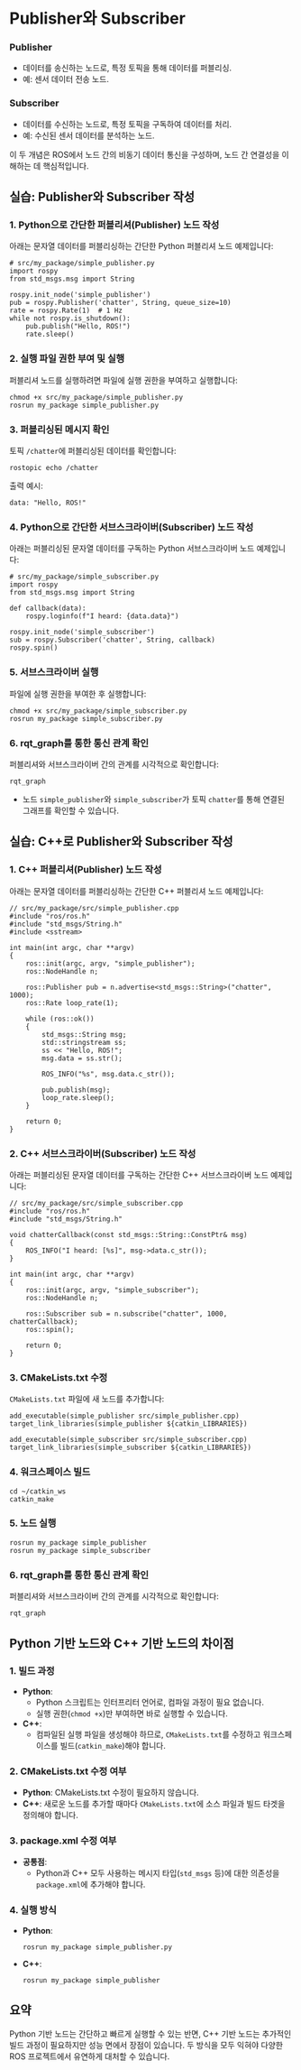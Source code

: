 # Publisher와 Subscriber

### **Publisher**

* 데이터를 송신하는 노드로, 특정 토픽을 통해 데이터를 퍼블리싱.
* 예: 센서 데이터 전송 노드.

### **Subscriber**

* 데이터를 수신하는 노드로, 특정 토픽을 구독하여 데이터를 처리.
* 예: 수신된 센서 데이터를 분석하는 노드.

이 두 개념은 ROS에서 노드 간의 비동기 데이터 통신을 구성하며, 노드 간 연결성을 이해하는 데 핵심적입니다.

## 실습: Publisher와 Subscriber 작성

### 1. Python으로 간단한 퍼블리셔(Publisher) 노드 작성

아래는 문자열 데이터를 퍼블리싱하는 간단한 Python 퍼블리셔 노드 예제입니다:

```
# src/my_package/simple_publisher.py
import rospy
from std_msgs.msg import String

rospy.init_node('simple_publisher')
pub = rospy.Publisher('chatter', String, queue_size=10)
rate = rospy.Rate(1)  # 1 Hz
while not rospy.is_shutdown():
    pub.publish("Hello, ROS!")
    rate.sleep()
```

### 2. 실행 파일 권한 부여 및 실행

퍼블리셔 노드를 실행하려면 파일에 실행 권한을 부여하고 실행합니다:

```
chmod +x src/my_package/simple_publisher.py
rosrun my_package simple_publisher.py
```

### 3. 퍼블리싱된 메시지 확인

토픽 `/chatter`에 퍼블리싱된 데이터를 확인합니다:

```
rostopic echo /chatter
```

출력 예시:

```
data: "Hello, ROS!"
```

### 4. Python으로 간단한 서브스크라이버(Subscriber) 노드 작성

아래는 퍼블리싱된 문자열 데이터를 구독하는 Python 서브스크라이버 노드 예제입니다:

```
# src/my_package/simple_subscriber.py
import rospy
from std_msgs.msg import String

def callback(data):
    rospy.loginfo(f"I heard: {data.data}")

rospy.init_node('simple_subscriber')
sub = rospy.Subscriber('chatter', String, callback)
rospy.spin()
```

### 5. 서브스크라이버 실행

파일에 실행 권한을 부여한 후 실행합니다:

```
chmod +x src/my_package/simple_subscriber.py
rosrun my_package simple_subscriber.py
```

### 6. rqt\_graph를 통한 통신 관계 확인

퍼블리셔와 서브스크라이버 간의 관계를 시각적으로 확인합니다:

```
rqt_graph
```

* 노드 `simple_publisher`와 `simple_subscriber`가 토픽 `chatter`를 통해 연결된 그래프를 확인할 수 있습니다.

## 실습: C++로 Publisher와 Subscriber 작성

### 1. C++ 퍼블리셔(Publisher) 노드 작성

아래는 문자열 데이터를 퍼블리싱하는 간단한 C++ 퍼블리셔 노드 예제입니다:

```
// src/my_package/src/simple_publisher.cpp
#include "ros/ros.h"
#include "std_msgs/String.h"
#include <sstream>

int main(int argc, char **argv)
{
    ros::init(argc, argv, "simple_publisher");
    ros::NodeHandle n;

    ros::Publisher pub = n.advertise<std_msgs::String>("chatter", 1000);
    ros::Rate loop_rate(1);

    while (ros::ok())
    {
        std_msgs::String msg;
        std::stringstream ss;
        ss << "Hello, ROS!";
        msg.data = ss.str();

        ROS_INFO("%s", msg.data.c_str());

        pub.publish(msg);
        loop_rate.sleep();
    }

    return 0;
}
```

### 2. C++ 서브스크라이버(Subscriber) 노드 작성

아래는 퍼블리싱된 문자열 데이터를 구독하는 간단한 C++ 서브스크라이버 노드 예제입니다:

```
// src/my_package/src/simple_subscriber.cpp
#include "ros/ros.h"
#include "std_msgs/String.h"

void chatterCallback(const std_msgs::String::ConstPtr& msg)
{
    ROS_INFO("I heard: [%s]", msg->data.c_str());
}

int main(int argc, char **argv)
{
    ros::init(argc, argv, "simple_subscriber");
    ros::NodeHandle n;

    ros::Subscriber sub = n.subscribe("chatter", 1000, chatterCallback);
    ros::spin();

    return 0;
}
```

### 3. CMakeLists.txt 수정

`CMakeLists.txt` 파일에 새 노드를 추가합니다:

```
add_executable(simple_publisher src/simple_publisher.cpp)
target_link_libraries(simple_publisher ${catkin_LIBRARIES})

add_executable(simple_subscriber src/simple_subscriber.cpp)
target_link_libraries(simple_subscriber ${catkin_LIBRARIES})
```

### 4. 워크스페이스 빌드

```
cd ~/catkin_ws
catkin_make
```

### 5. 노드 실행

```
rosrun my_package simple_publisher
rosrun my_package simple_subscriber
```

### 6. rqt\_graph를 통한 통신 관계 확인

퍼블리셔와 서브스크라이버 간의 관계를 시각적으로 확인합니다:

```
rqt_graph
```

## Python 기반 노드와 C++ 기반 노드의 차이점

### 1. **빌드 과정**

* **Python**:
  * Python 스크립트는 인터프리터 언어로, 컴파일 과정이 필요 없습니다.
  * 실행 권한(`chmod +x`)만 부여하면 바로 실행할 수 있습니다.
* **C++**:
  * 컴파일된 실행 파일을 생성해야 하므로, `CMakeLists.txt`를 수정하고 워크스페이스를 빌드(`catkin_make`)해야 합니다.

### 2. **CMakeLists.txt 수정 여부**

* **Python**: CMakeLists.txt 수정이 필요하지 않습니다.
* **C++**: 새로운 노드를 추가할 때마다 `CMakeLists.txt`에 소스 파일과 빌드 타겟을 정의해야 합니다.

### 3. **package.xml 수정 여부**

* **공통점**:
  * Python과 C++ 모두 사용하는 메시지 타입(`std_msgs` 등)에 대한 의존성을 `package.xml`에 추가해야 합니다.

### 4. **실행 방식**

*   **Python**:

    ```
    rosrun my_package simple_publisher.py
    ```
*   **C++**:

    ```
    rosrun my_package simple_publisher
    ```

## 요약

Python 기반 노드는 간단하고 빠르게 실행할 수 있는 반면, C++ 기반 노드는 추가적인 빌드 과정이 필요하지만 성능 면에서 장점이 있습니다. 두 방식을 모두 익혀야 다양한 ROS 프로젝트에서 유연하게 대처할 수 있습니다.
